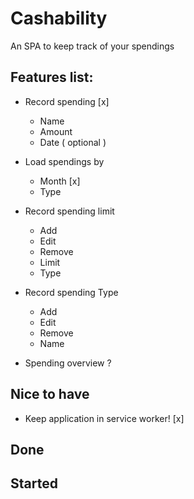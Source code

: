 # Cashability

An SPA to keep track of your spendings

## Features list:

- Record spending [x]
    - Name
    - Amount
    - Date ( optional )
- Load spendings by
    - Month [x]
    - Type
- Record spending limit
    - Add 
    - Edit
    - Remove
    - Limit
    - Type
- Record spending Type
    - Add
    - Edit
    - Remove
    - Name

- Spending overview ?

## Nice to have

- Keep application in service worker! [x]

## Done

## Started

